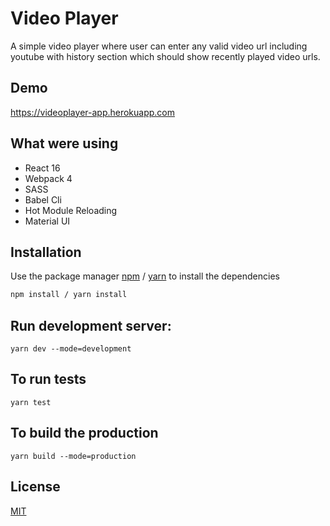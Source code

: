 # Video Player

A simple video player where user can enter any valid video url including youtube with history section which should show recently played video urls.

## Demo
https://videoplayer-app.herokuapp.com

## What were using

* React 16
* Webpack 4
* SASS
* Babel Cli
* Hot Module Reloading
* Material UI

## Installation

Use the package manager [npm](https://www.npmjs.com/get-npm) / [yarn](https://yarnpkg.com/en/docs/getting-started) to install the dependencies

```bash
npm install / yarn install
```

## Run development server:

```
yarn dev --mode=development
```

## To run tests

```
yarn test
```

## To build the production

```
yarn build --mode=production
```

## License
[MIT](https://choosealicense.com/licenses/mit/)

